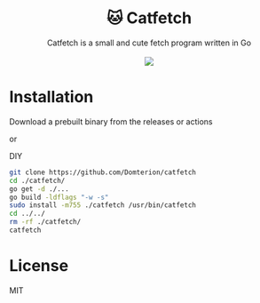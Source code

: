 <div align="center">
    <h1>🐱 Catfetch</h1>
    Catfetch is a small and cute fetch program written in Go
    <br>
    <br>
    <img src="https://domiscute.com/6h5W0AA34.png"></img>
</div>

# Installation

Download a prebuilt binary from the releases or actions 

or

DIY

```sh
git clone https://github.com/Domterion/catfetch
cd ./catfetch/
go get -d ./...
go build -ldflags "-w -s"
sudo install -m755 ./catfetch /usr/bin/catfetch
cd ../../
rm -rf ./catfetch/
catfetch
```

# License
MIT

